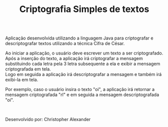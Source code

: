 <h1 align="center">Criptografia Simples de textos</h1>
  <br/><br/>
  <p>Aplicação desenvolvida utilizando a linguagem Java para criptografar e descriptografar textos utilizando a técnica Cifra de César.</p>
    
  <p>Ao iniciar a aplicação, o usuário deve escrever um texto a ser criptografado. Após a inserção do texto, a aplicação irá criptografar a mensagem substituindo
    cada letra pela 3 letra subsequente a ela e exibir a mensagem criptografada em tela.
    <br/>
    Logo em seguida a aplicação irá descriptografar a mensagem e também irá exibi-la em tela.</p>
   <p>Por exemplo, caso o usuário insira o texto "oi", a aplicação irá retornar a mensagem criptografada "rl" e em seguida a mensagem descriptografada "oi".</p>
     
  <br/>
  <p>Desenvolvido por: Christopher Alexander</p>
     
     
